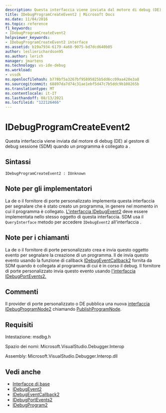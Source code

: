 ```yaml
---
description: Questa interfaccia viene inviata dal motore di debug (DE) al gestore di debug sessione (SDM) quando un programma è collegato a .
title: IDebugProgramCreateEvent2 | Microsoft Docs
ms.date: 11/04/2016
ms.topic: reference
f1_keywords:
- IDebugProgramCreateEvent2
helpviewer_keywords:
- IDebugProgramCreateEvent2 interface
ms.assetid: b19a7934-6179-4a68-9075-bd7dcd640b05
author: leslierichardson95
ms.author: lerich
manager: jmartens
ms.technology: vs-ide-debug
ms.workload:
- vssdk
ms.openlocfilehash: b778bf5a3267bf95895825b5dd6cc09aa428e3a8
ms.sourcegitcommit: 68897da7d74c31ae1ebf5d47c7b5ddc9b108265b
ms.translationtype: MT
ms.contentlocale: it-IT
ms.lasthandoff: 08/13/2021
ms.locfileid: "122126466"
---
```

# <a name="idebugprogramcreateevent2"></a>IDebugProgramCreateEvent2
Questa interfaccia viene inviata dal motore di debug (DE) al gestore di debug sessione (SDM) quando un programma è collegato a .

## <a name="syntax"></a>Sintassi

```
IDebugProgramCreateEvent2 : IUnknown
```

## <a name="notes-for-implementers"></a>Note per gli implementatori
 La de o il fornitore di porte personalizzato implementa questa interfaccia per segnalare che è stato creato un programma, in genere nel momento in cui il programma è collegato. [L'interfaccia IDebugEvent2](../../../extensibility/debugger/reference/idebugevent2.md) deve essere implementata nello stesso oggetto di questa interfaccia. SDM usa il `QueryInterface` metodo per accedere `IDebugEvent2` all'interfaccia .

## <a name="notes-for-callers"></a>Note per i chiamanti
 La de o il fornitore di porte personalizzato crea e invia questo oggetto evento per segnalare la creazione di un programma. Il de invia questo evento usando la funzione di callback [IDebugEventCallback2](../../../extensibility/debugger/reference/idebugeventcallback2.md) fornita da SDM quando è collegata al programma di cui è in corso il debug. Il fornitore di porte personalizzato invia questo evento usando [l'interfaccia IDebugPortEvents2.](../../../extensibility/debugger/reference/idebugportevents2.md)

## <a name="remarks"></a>Commenti
 Il provider di porte personalizzato o DE pubblica una nuova [interfaccia IDebugProgramNode2](../../../extensibility/debugger/reference/idebugprogramnode2.md) chiamando [PublishProgramNode](../../../extensibility/debugger/reference/idebugprogrampublisher2-publishprogramnode.md).

## <a name="requirements"></a>Requisiti
 Intestazione: msdbg.h

 Spazio dei nomi: Microsoft.VisualStudio.Debugger.Interop

 Assembly: Microsoft.VisualStudio.Debugger.Interop.dll

## <a name="see-also"></a>Vedi anche
- [Interfacce di base](../../../extensibility/debugger/reference/core-interfaces.md)
- [IDebugEvent2](../../../extensibility/debugger/reference/idebugevent2.md)
- [IDebugEventCallback2](../../../extensibility/debugger/reference/idebugeventcallback2.md)
- [IDebugPortEvents2](../../../extensibility/debugger/reference/idebugportevents2.md)
- [IDebugProgram2](../../../extensibility/debugger/reference/idebugprogram2.md)

